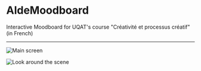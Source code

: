 # AldeMoodboard
Interactive Moodboard for UQAT's course "Créativité et processus créatif" (in French)

---------



![Main screen](https://i.imgur.com/dyL2bxP.png "Écran principale")

![Look around the scene](https://i.imgur.com/Ox7mdPI.png "Vue 'Jeux'")
